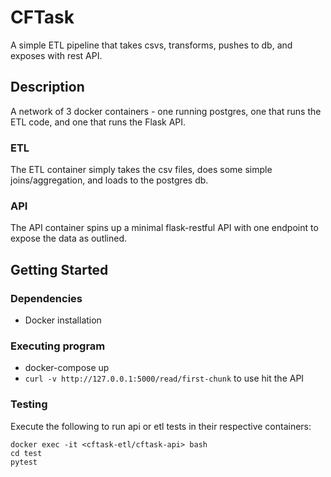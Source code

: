 # CFTask

A simple ETL pipeline that takes csvs, transforms, pushes to db, and exposes with rest API.

## Description
A network of 3 docker containers - one running postgres, one that runs the ETL code, and one that runs the Flask API.

### ETL
The ETL container simply takes the csv files, does some simple joins/aggregation, and loads to the postgres db.

### API
The API container spins up a minimal flask-restful API with one endpoint to expose the data as outlined.

## Getting Started

### Dependencies

* Docker installation

### Executing program

* docker-compose up
* `curl -v http://127.0.0.1:5000/read/first-chunk` to use hit the API

### Testing
Execute the following to run api or etl tests in their respective containers:
```
docker exec -it <cftask-etl/cftask-api> bash
cd test
pytest
```
